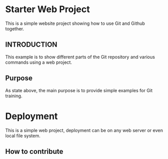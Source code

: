 # Starter Web Project

This is a simple website project showing how to use Git and Github together.

## INTRODUCTION

This example is to show different parts of the Git repository and various commands using a web project.

## Purpose

As state above, the main purpose is to provide simple examples for Git training.

# Deployment

This is a simple web project, deployment can be on any web server or even local file system.

## How to contribute